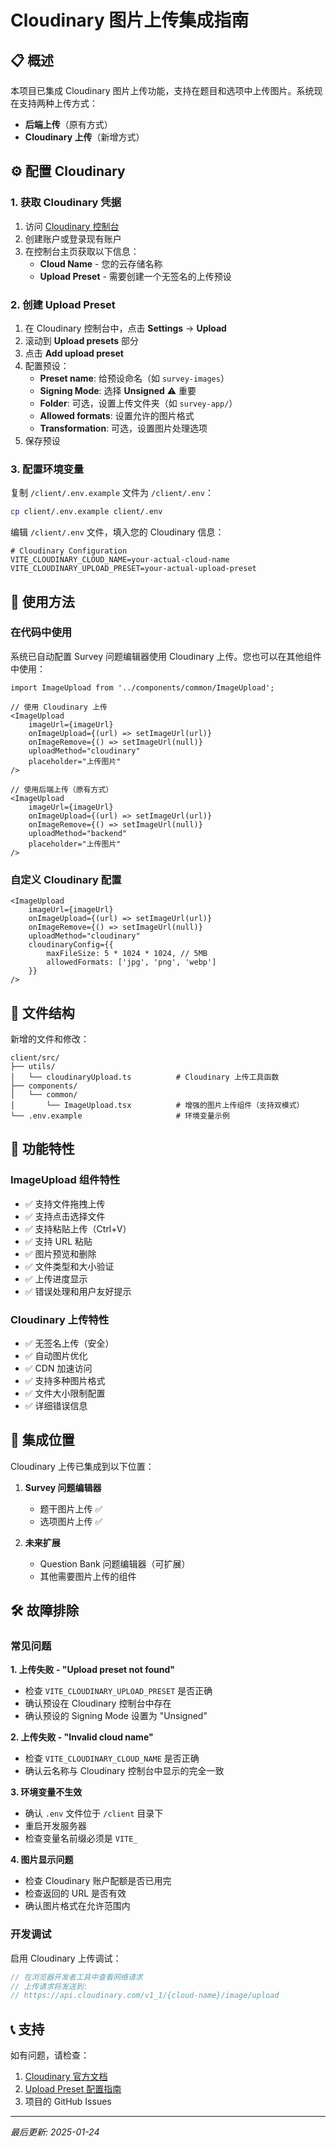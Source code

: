 # Cloudinary 图片上传集成指南

## 📋 概述

本项目已集成 Cloudinary 图片上传功能，支持在题目和选项中上传图片。系统现在支持两种上传方式：
- **后端上传**（原有方式）
- **Cloudinary 上传**（新增方式）

## ⚙️ 配置 Cloudinary

### 1. 获取 Cloudinary 凭据

1. 访问 [Cloudinary 控制台](https://cloudinary.com/console)
2. 创建账户或登录现有账户
3. 在控制台主页获取以下信息：
   - **Cloud Name** - 您的云存储名称
   - **Upload Preset** - 需要创建一个无签名的上传预设

### 2. 创建 Upload Preset

1. 在 Cloudinary 控制台中，点击 **Settings** → **Upload**
2. 滚动到 **Upload presets** 部分
3. 点击 **Add upload preset**
4. 配置预设：
   - **Preset name**: 给预设命名（如 `survey-images`）
   - **Signing Mode**: 选择 **Unsigned** ⚠️ 重要
   - **Folder**: 可选，设置上传文件夹（如 `survey-app/`）
   - **Allowed formats**: 设置允许的图片格式
   - **Transformation**: 可选，设置图片处理选项
5. 保存预设

### 3. 配置环境变量

复制 `/client/.env.example` 文件为 `/client/.env`：

```bash
cp client/.env.example client/.env
```

编辑 `/client/.env` 文件，填入您的 Cloudinary 信息：

```env
# Cloudinary Configuration
VITE_CLOUDINARY_CLOUD_NAME=your-actual-cloud-name
VITE_CLOUDINARY_UPLOAD_PRESET=your-actual-upload-preset
```

## 🚀 使用方法

### 在代码中使用

系统已自动配置 Survey 问题编辑器使用 Cloudinary 上传。您也可以在其他组件中使用：

```tsx
import ImageUpload from '../components/common/ImageUpload';

// 使用 Cloudinary 上传
<ImageUpload
	imageUrl={imageUrl}
	onImageUpload={(url) => setImageUrl(url)}
	onImageRemove={() => setImageUrl(null)}
	uploadMethod="cloudinary"
	placeholder="上传图片"
/>

// 使用后端上传（原有方式）
<ImageUpload
	imageUrl={imageUrl}
	onImageUpload={(url) => setImageUrl(url)}
	onImageRemove={() => setImageUrl(null)}
	uploadMethod="backend"
	placeholder="上传图片"
/>
```

### 自定义 Cloudinary 配置

```tsx
<ImageUpload
	imageUrl={imageUrl}
	onImageUpload={(url) => setImageUrl(url)}
	onImageRemove={() => setImageUrl(null)}
	uploadMethod="cloudinary"
	cloudinaryConfig={{
		maxFileSize: 5 * 1024 * 1024, // 5MB
		allowedFormats: ['jpg', 'png', 'webp']
	}}
/>
```

## 📁 文件结构

新增的文件和修改：

```
client/src/
├── utils/
│   └── cloudinaryUpload.ts          # Cloudinary 上传工具函数
├── components/
│   └── common/
│       └── ImageUpload.tsx          # 增强的图片上传组件（支持双模式）
└── .env.example                     # 环境变量示例
```

## 🔧 功能特性

### ImageUpload 组件特性
- ✅ 支持文件拖拽上传
- ✅ 支持点击选择文件
- ✅ 支持粘贴上传（Ctrl+V）
- ✅ 支持 URL 粘贴
- ✅ 图片预览和删除
- ✅ 文件类型和大小验证
- ✅ 上传进度显示
- ✅ 错误处理和用户友好提示

### Cloudinary 上传特性
- ✅ 无签名上传（安全）
- ✅ 自动图片优化
- ✅ CDN 加速访问
- ✅ 支持多种图片格式
- ✅ 文件大小限制配置
- ✅ 详细错误信息

## 🎯 集成位置

Cloudinary 上传已集成到以下位置：

1. **Survey 问题编辑器**
   - 题干图片上传 ✅
   - 选项图片上传 ✅

2. **未来扩展**
   - Question Bank 问题编辑器（可扩展）
   - 其他需要图片上传的组件

## 🛠️ 故障排除

### 常见问题

**1. 上传失败 - "Upload preset not found"**
- 检查 `VITE_CLOUDINARY_UPLOAD_PRESET` 是否正确
- 确认预设在 Cloudinary 控制台中存在
- 确认预设的 Signing Mode 设置为 "Unsigned"

**2. 上传失败 - "Invalid cloud name"**
- 检查 `VITE_CLOUDINARY_CLOUD_NAME` 是否正确
- 确认云名称与 Cloudinary 控制台中显示的完全一致

**3. 环境变量不生效**
- 确认 `.env` 文件位于 `/client` 目录下
- 重启开发服务器
- 检查变量名前缀必须是 `VITE_`

**4. 图片显示问题**
- 检查 Cloudinary 账户配额是否已用完
- 检查返回的 URL 是否有效
- 确认图片格式在允许范围内

### 开发调试

启用 Cloudinary 上传调试：

```javascript
// 在浏览器开发者工具中查看网络请求
// 上传请求将发送到: 
// https://api.cloudinary.com/v1_1/{cloud-name}/image/upload
```

## 📞 支持

如有问题，请检查：
1. [Cloudinary 官方文档](https://cloudinary.com/documentation)
2. [Upload Preset 配置指南](https://cloudinary.com/documentation/upload_presets)
3. 项目的 GitHub Issues

---

*最后更新: 2025-01-24*